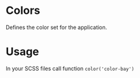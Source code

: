 # Colors
Defines the color set for the application.

# Usage
In your SCSS files call function `color('color-bay')`
